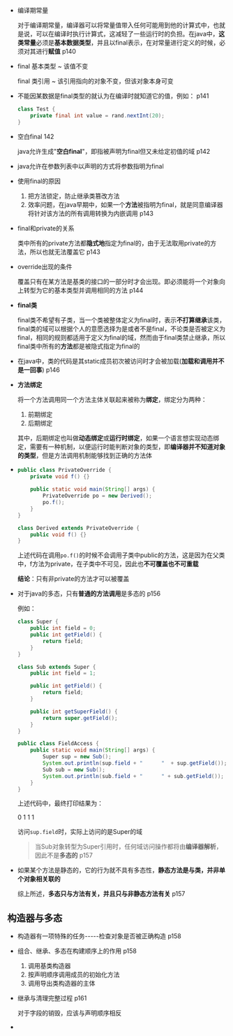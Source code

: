 - 编译期常量

  对于编译期常量，编译器可以将常量值带入任何可能用到他的计算式中，也就是说，可以在编译时执行计算式，这减轻了一些运行时的负担。在java中，**这类常量**必须是**基本数据类型**，并且以final表示，在对常量进行定义的时候，必须对其进行**赋值** p140

- final 基本类型 ~ 该值不变

  final 类引用 ~ 该引用指向的对象不变，但该对象本身可变

- 不能因某数据是final类型的就认为在编译时就知道它的值，例如： p141

  ```java
  class Test {
      private final int value = rand.nextInt(20);
  }
  ```

- 空白final 142

  java允许生成"**空白final**"，即指被声明为final但又未给定初值的域 p142

- java允许在参数列表中以声明的方式将参数指明为final

- 使用final的原因

  1. 把方法锁定，防止继承类篡改方法
  2. 效率问题，在java早期中，如果一个**方法**被指明为final，就是同意编译器将针对该方法的所有调用转换为内嵌调用 p143

- final和private的关系

  类中所有的private方法都**隐式地**指定为final的，由于无法取用private的方法，所以也就无法覆盖它 p143

- override出现的条件

  覆盖只有在某方法是基类的接口的一部分时才会出现。即必须能将一个对象向上转型为它的基本类型并调用相同的方法 p144

- **final类**

  final类不希望有子类，当一个类被整体定义为final时，表示**不打算继承**该类，final类的域可以根据个人的意愿选择为是或者不是final，不论类是否被定义为final，相同的规则都适用于定义为final的域，然而由于final类禁止继承，所以final类中所有的**方法**都是被隐式指定为final的

- 在java中，类的代码是其static成员初次被访问时才会被加载(**加载和调用并不是一回事**) p146 

- **方法绑定**

  将一个方法调用同一个方法主体关联起来被称为**绑定**，绑定分为两种：

  1. 前期绑定
  2. 后期绑定

  其中，后期绑定也叫做**动态绑定**或**运行时绑定**，如果一个语言想实现动态绑定，需要有一种机制，以便运行时能判断对象的类型，即**编译器并不知道对象的类型**，但是方法调用机制能够找到正确的方法体

- ```java
  public class PrivateOverride {
      private void f() {}
      
      public static void main(String[] args) {
          PrivateOverride po = new Derived();
          po.f();
      }
  }
  
  class Derived extends PrivateOverride {
      public void f() {}
  }
  ```

  上述代码在调用`po.f()`的时候不会调用子类中public的方法，这是因为在父类中，f方法为private，在子类中不可见，因此也**不可覆盖也不可重载**

  **结论**：只有非private的方法才可以被覆盖

- 对于java的多态，只有**普通的方法调用**是多态的 p156

  例如：

  ```java
  class Super {
      public int field = 0;
      public int getField() {
          return field;
      }
  }
  
  class Sub extends Super {
      public int field = 1;
  
      public int getField() {
          return field;
      }
  
      public int getSuperField() {
          return super.getField();
      }
  }
  
  public class FieldAccess {
      public static void main(String[] args) {
          Super sup = new Sub();
          System.out.println(sup.field + "      "  + sup.getField());
          Sub sub = new Sub();
          System.out.println(sub.field + "      " + sub.getField());
      }
  }
  ```

  上述代码中，最终打印结果为：

  0      1
  1      1

  访问`sup.field`时，实际上访问的是Super的域

  > 当Sub对象转型为Super引用时，任何域访问操作都将由**编译器解析**，因此不是**多态的** p157

- 如果某个方法是静态的，它的行为就不具有多态性，**静态方法是与类，并非单个对象相关联的**

  综上所述，**多态只与方法有关，并且只与非静态方法有关**  p157

## 构造器与多态

- 构造器有一项特殊的任务-----检查对象是否被正确构造 p158

- 组合、继承、多态在构建顺序上的作用 p158

  1. 调用基类构造器
  2. 按声明顺序调用成员的初始化方法
  3. 调用导出类构造器的主体

- 继承与清理完整过程 p161

  对于字段的销毁，应该与声明顺序相反

- 

